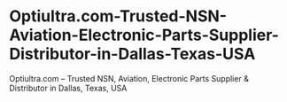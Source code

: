 # Optiultra.com-Trusted-NSN-Aviation-Electronic-Parts-Supplier-Distributor-in-Dallas-Texas-USA
Optiultra.com – Trusted NSN, Aviation, Electronic Parts Supplier &amp; Distributor in Dallas, Texas, USA
